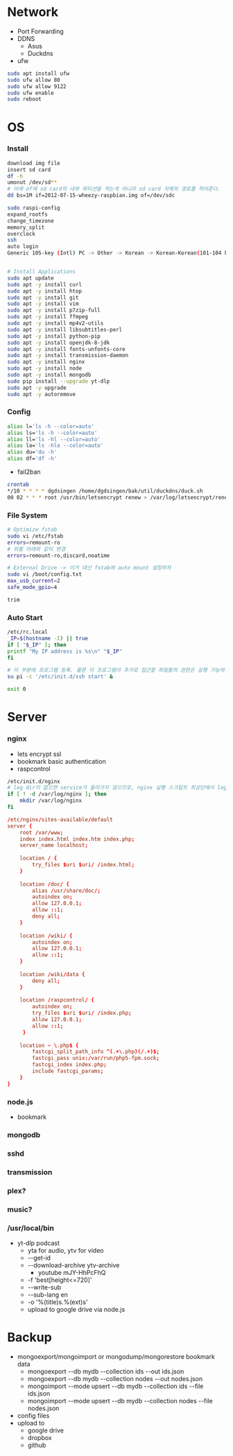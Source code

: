 # Network

- Port Forwarding
- DDNS
  - Asus
  - Duckdns
- ufw
```bash
sudo apt install ufw
sudo ufw allow 80
sudo ufw allow 9122
sudo ufw enable
sudo reboot
```

# OS

### Install

```bash
download img file
insert sd card
df -h
umonut /dev/sd**
# 아래 of에 sd card의 내부 파티션을 적는게 아니라 sd card 자체의 경로를 적어준다.
dd bs=1M if=2012-07-15-wheezy-raspbian.img of=/dev/sdc
```

```bash
sudo raspi-config
expand_rootfs
change_timezone
memory_split
overclock
ssh
auto login
Generic 105-key (Intl) PC -> Other -> Korean -> Korean-Korean(101-104 key compatible) -> The default for the keyboard layout -> No compose key -> No
```

```bash

# Install Applications
sudo apt update
sudo apt -y install curl
sudo apt -y install htop
sudo apt -y install git
sudo apt -y install vim
sudo apt -y install p7zip-full
sudo apt -y install ffmpeg
sudo apt -y install mp4v2-utils
sudo apt -y install libsubtitles-perl
sudo apt -y install python-pip
sudo apt -y install openjdk-8-jdk
sudo apt -y install fonts-unfonts-core
sudo apt -y install transmission-daemon
sudo apt -y install nginx
sudo apt -y install node
sudo apt -y install mongodb
sudo pip install --upgrade yt-dlp
sudo apt -y upgrade
sudo apt -y autoremove
```

### Config
```bash
alias l='ls -h --color=auto'
alias ls='ls -h --color=auto'
alias ll='ls -hl --color=auto'
alias la='ls -hla --color=auto'
alias du='du -h'
alias df='df -h'
```

- fail2ban

```bash
crontab
*/10 * * * * dgdsingen /home/dgdsingen/bak/util/duckdns/duck.sh
00 02 * * * root /usr/bin/letsencrypt renew > /var/log/letsencrypt/renew.log
```

### File System
```bash
# Optimize fstab
sudo vi /etc/fstab
errors=remount-ro
# 위를 아래와 같이 변경
errors=remount-ro,discard,noatime

# External Drive -> 이거 대신 fstab에 auto mount 설정하자
sudo vi /boot/config.txt
max_usb_current=2
safe_mode_gpio=4

trim
```

### Auto Start

```bash
/etc/rc.local
_IP=$(hostname -I) || true
if [ "$_IP" ]; then
printf "My IP address is %s\n" "$_IP"
fi

# 이 부분에 프로그램 등록. 물론 이 프로그램이 추가로 접근할 파일들의 권한은 실행 가능하도록 조정해 주어야 한다.
su pi -c '/etc/init.d/ssh start' &

exit 0
```

# Server

### nginx
- lets encrypt ssl
- bookmark basic authentication
- raspcontrol

```bash
/etc/init.d/nginx
# log dir이 없으면 service가 올라가지 않으므로, nginx 실행 스크립트 최상단에서 log dir 생성
if [ ! -d /var/log/nginx ]; then
    mkdir /var/log/nginx
fi
```

```conf
/etc/nginx/sites-available/default
server {
    root /var/www;
    index index.html index.htm index.php;
    server_name localhost;
 
    location / {
        try_files $uri $uri/ /index.html;
    }
 
    location /doc/ {
        alias /usr/share/doc/;
        autoindex on;
        allow 127.0.0.1;
        allow ::1;
        deny all;
    }
 
    location /wiki/ {
        autoindex on;
        allow 127.0.0.1;
        allow ::1;
    }
 
    location /wiki/data {
        deny all;
    }
 
    location /raspcontrol/ {
        autoindex on;
        try_files $uri $uri/ /index.php;
        allow 127.0.0.1;
        allow ::1;
     }
 
    location ~ \.php$ {
        fastcgi_split_path_info ^(.+\.php)(/.+)$;
        fastcgi_pass unix:/var/run/php5-fpm.sock;
        fastcgi_index index.php;
        include fastcgi_params;
    }
}
```

### node.js
- bookmark

### mongodb
### sshd
### transmission
### plex?
### music?

### /usr/local/bin
- yt-dlp podcast
  - yta for audio, ytv for video
  - --get-id
  - --download-archive ytv-archive
    - youtube mJY-HhPcFhQ
  - -f 'best[height<=720]'
  - --write-sub
  - --sub-lang en
  - -o '%(title)s.%(ext)s'
  - upload to google drive via node.js

# Backup
- mongoexport/mongoimport or mongodump/mongorestore bookmark data
  - mongoexport --db mydb --collection ids --out ids.json
  - mongoexport --db mydb --collection nodes --out nodes.json
  - mongoimport --mode upsert --db mydb --collection ids --file ids.json
  - mongoimport --mode upsert --db mydb --collection nodes --file nodes.json
- config files
- upload to
  - google drive
  - dropbox
  - github
